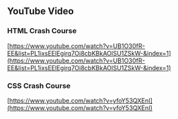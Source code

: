 ## YouTube Video

### HTML Crash Course
[https://www.youtube.com/watch?v=UB1O30fR-EE&list=PL1ixsEElEgirq7Oi8cbKBkAOlSU1ZSkW-&index=1](https://www.youtube.com/watch?v=UB1O30fR-EE&list=PL1ixsEElEgirq7Oi8cbKBkAOlSU1ZSkW-&index=1)


### CSS Crash Course
[https://www.youtube.com/watch?v=yfoY53QXEnI](https://www.youtube.com/watch?v=yfoY53QXEnI)
